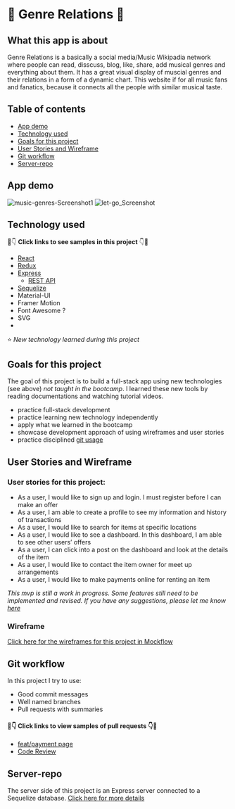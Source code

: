 # :musical_note: Genre Relations :musical_note:

## What this app is about

<!-- :wave:[Check out the deploy version](https://let-and-go.netlify.com/):wave: -->

Genre Relations is a basically a social media/Music Wikipadia network where people can read, disscuss, blog, like, share, add musical genres and everything about them. It has a great visual display of muscial genres and their relations in a form of a dynamic chart. This website if for all music fans and fanatics, because it connects all the people with similar musical taste. 

## Table of contents

- [App demo](#App-demo)
- [Technology used](#technology-used)
- [Goals for this project](#goals-for-this-project)
- [User Stories and Wireframe](#user-stories-and-wireframe)
- [Git workflow](#git-workflow)
- [Server-repo](#server-repo)

## App demo

![music-genres-Screenshot1](https://github.com/zoranaism/portfolio-music-genres-client/tree/master/src/GenrePage.png)
![let-go_Screenshot](https://user-images.githubusercontent.com/48523895/77710385-1f761580-6fce-11ea-9313-3ad89e46bb14.png)


## Technology used

:eyes::point_down: **Click links to see samples in this project** :point_down::eyes:

- [React](https://github.com/NicoleKuong/let-GO-client/blob/master/src/App.js)
- [Redux](https://github.com/NicoleKuong/let-GO-client/tree/master/src/actions)
- [Express](https://github.com/NicoleKuong/let-Go-server/blob/master/index.js)
  - [REST API](https://github.com/NicoleKuong/let-Go-server/blob/master/item/router.js)
- [Sequelize](https://github.com/NicoleKuong/let-Go-server/blob/master/user/model.js)
- Material-UI
- Framer Motion
- Font Awesome ?
- SVG
- 

:star: _New technology learned during this project_

## Goals for this project

The goal of this project is to build a full-stack app using new technologies (see above) _not taught in the bootcamp_. I learned these new tools by reading documentations and watching tutorial videos.

- practice full-stack development
- practice learning new technology independently
- apply what we learned in the bootcamp
- showcase development approach of using wireframes and user stories
- practice disciplined [git usage](#git-workflow)

## User Stories and Wireframe

### User stories for this project:

- As a user, I would like to sign up and login. I must register before I can make an offer
- As a user, I am able to create a profile to see my information and history of transactions
- As a user, I would like to search for items at specific locations
- As a user, I would like to see a dashboard. In this dashboard, I am able to see other users’ offers
- As a user, I can click into a post on the dashboard and look at the details of the item
- As a user, I would like to contact the item owner for meet up arrangements
- As a user, I would like to make payments online for renting an item

_This mvp is still a work in progress. Some features still need to be implemented and revised. If you have any suggestions, please let me know [here](https://www.linkedin.com/in/nicole-kuong/)_

### Wireframe

[Click here for the wireframes for this project in Mockflow](https://wireframepro.mockflow.com/editor.jsp?editor=off&perm=Owner&projectid=M942ed8396a84abfa15da1942fd72dc921583161154742&publicid=7653f18c4b5246a193328bc3cac7ca79#/page/550f39dc6adb49fc87e2187b51296e30)

## Git workflow

In this project I try to use:

- Good commit messages
- Well named branches
- Pull requests with summaries

#### 👀👇 Click links to view samples of pull requests 👇👀

- [feat/payment page](https://github.com/NicoleKuong/let-GO-client/pull/9)
- [Code Review](https://github.com/NicoleKuong/let-GO-client/pull/8)

## Server-repo

The server side of this project is an Express server connected to a Sequelize database. [Click here for more details](https://github.com/NicoleKuong/let-Go-server)